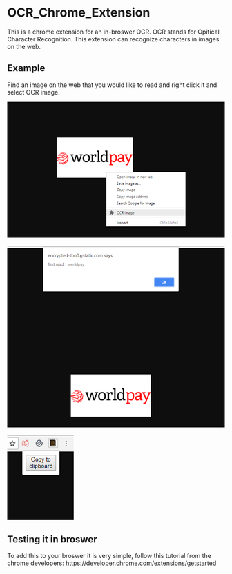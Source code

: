 # OCR_Chrome_Extension

This is a chrome extension for an in-broswer OCR. OCR stands for Opitical Character Recognition. This extension can recognize characters in images on the web.


## Example

Find an image on the web that you would like to read and right click it and select OCR image.

![Alt text](screenshots/Dropdown.png?raw=true "Dropdown")


![Alt text](screenshots/result.png?raw=true "Results")


![Alt text](screenshots/copy_to_clipboard.png?raw=true "Copy")

## Testing it in broswer

To add this to your broswer it is very simple, follow this tutorial from the chrome developers: https://developer.chrome.com/extensions/getstarted
